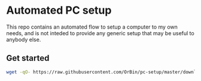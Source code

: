 # Automated PC setup
This repo contains an automated flow to setup a computer to my own needs, and is not inteded to 
provide any generic setup that may be useful to anybody else.

## Get started
```bash
wget -qO- https://raw.githubusercontent.com/OrBin/pc-setup/master/download_and_run.sh | bash
```
